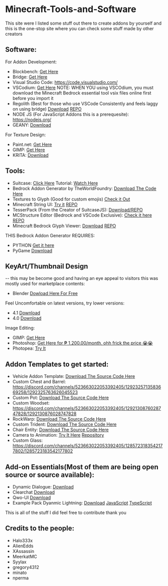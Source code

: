 # Minecraft-Tools-and-Software
This site were I listed some stuff out there to create addons by yourself and this is the one-stop site where you can check some stuff made by other creators


## Software:

For Addon Development:
- Blockbench: [Get Here](https://blockbench.net/)
- Bridge: [Get Here](https://https://bridge-core.app/)
- Visual Studio Code: https://code.visualstudio.com/
- VSCodium: [Get Here](https://vscodium.com/)
NOTE: WHEN YOU using VSCOdium, you must download the Minecraft Bedrock essential tool vsix files online first before you import it 
- Regolith (Best for those who use VSCode Consistently and feels laggy on using bridge) [Download](https://regolith-docs.readthedocs.io/en/latest/) [REPO](https://github.com/Bedrock-OSS/regolith)
- NODE JS (For JavaScript Addons this is a prerequesite): https://nodejs.org/
- GEANY: [Download](https://www.geany.org/)

For Texture Design:
- Paint.net: [Get Here](https://getpaint.net/)
- GIMP: [Get Here](https://www.gimp.org/)
- KRITA: [Download](https://krita.org/en/)


## Tools:
- Suitcase: [Click Here](https://github.com/TBroz15/SuitcaseJS) Tutorial: [Watch Here](https://www.youtube.com/watch?v=Kaec1YmYWrk)
- Bedrock Addon Generator by TheWorldFoundry: [Download The Code Here](https://github.com/abrightmoore/Bedrock-AddOn-Generator)
- Textures to Glyph (Good for custom emojis) [Check it Out](https://minato.beyondbedrock.org/web-apps/textures-to-glyph)
- Minecraft String UI: [Try it](https://gregory4312.github.io/Minecraft-String-Formatter/) [REPO](https://github.com/gregory4312/Minecraft-String-Formatter)
- TesserPack (From the Creator of SuitcaseJS): [Download/REPO](https://github.com/TBroz15/TesserPack)
- MCStructure Editor (Bedrock and VSCode Exclusive): [Check it here](https://marketplace.visualstudio.com/items?itemName=jeanmajid.mcstructure-editor) [REPO](https://github.com/jeanmajid/VSCE-mcStructure-editor)
- Minecraft Bedrock Glyph Viewer: [Download](https://marketplace.visualstudio.com/items?itemName=Nicita3.minecraft-bedrock-glyph-viewer) [REPO](https://marketplace.visualstudio.com/items?itemName=Nicita3.minecraft-bedrock-glyph-viewer)

THIS Bedrock Addon Generator REQUIRES:
- PYTHON [Get it here](https://www.python.org/)
- PyGame [Download](https://www.pygame.org/news)

## KeyArt/Thumbnail Design
-- this may be become good and having an eye appeal to visitors this was mostly used for marketplace contents:
- Blender [Dowload Here For Free](https://www.blender.org/)

Feel Uncomfortable on latest versions, try lower versions:
- 4.1 [Download](https://www.blender.org/download/releases/4-1/)
- 4.0 [Download](https://www.blender.org/download/releases/4-0/)

Image Editing:
- GIMP: [Get Here](https://www.gimp.org/)
- Photoshop: [Get Here for ₱ 1,200.00/month, ohh frick the price 😭😭](https://www.adobe.com/ph_en/products/photoshop.html)
- Photopea: [Try It](https://www.photopea.com/)


## Addon Templates to get started:
- Vehicle Addon Template: [Download The Source Code Here](https://github.com/RMPlaysMCYT/Minecraft-Bedrock-Vehicle-Template/)
- Custom Chest and Barrel: https://discord.com/channels/523663022053392405/1292325713583669258/1292325763626045523
- Custom Pot: [Download The Source Code Here](https://github.com/MeerkatMC/mkt-custom-pot)
- Custom Woodset: https://discord.com/channels/523663022053392405/1292130876028747828/1292130876028747828
- RockWarp: [Download The Source Code Here](https://github.com/syylaxx/RockWrap/)
- Custom Trident: [Download The Source Code Here](https://github.com/Alien-Edds/Custom-Trident)
- Chair Entity: [Download The Source Code Here](https://github.com/Assassin1065/Chair-entity-template/tree/main)
- Camera to Animation:  [Try It Here](https://rey-debida.github.io/mcanim-to-cam/) [Repository](https://github.com/rey-debida/mcanim-to-cam?tab=readme-ov-file)
- Custom Glass: https://discord.com/channels/523663022053392405/1285723183542177802/1285723183542177802

## Add-on Essentials(Most of them are being open source or source available):
- Dynamic Dialogue: [Download](https://github.com/nperma/DynamicDialogV2)
- Clearchat [Download](https://github.com/nperma/Clearchat-Addon)
- Qwo-UI [Download](https://github.com/nperma/Qwo-UI)
- Example Pack Dyanmic Lightning: [Download](https://github.com/Alien-Edds/Example-Pack-Dynamic-Lighting-API) [JavaScript](https://gist.github.com/Alien-Edds/63534df288802686ed14d79a9666858a) [TypeScript](https://gist.github.com/Alien-Edds/0b26fb7982da0c9f82b31bad3fba87ae)

This is all of the stuff I did feel free to contribute thank you

## Credits to the people:
- Halo333x
- AlienEdds
- XAssassin
- MeerkatMC
- Syylax
- gregory4312
- minato
- nperma
